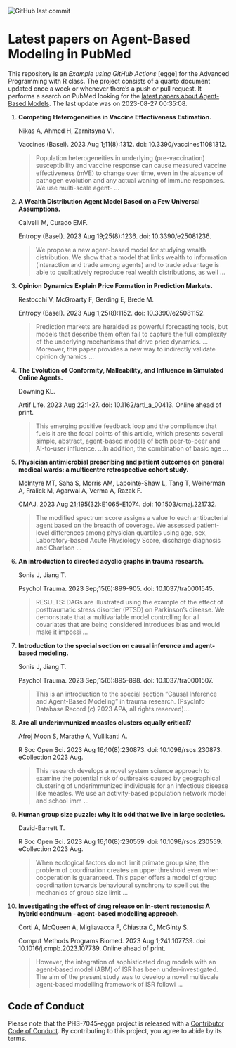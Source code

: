 ![GitHub last
commit](https://img.shields.io/github/last-commit/UofUEpiBio/PHS-7045-egga.png)

# Latest papers on Agent-Based Modeling in PubMed

This repository is an *Example using GitHub Actions* \[egge\] for the
Advanced Programming with R class. The project consists of a quarto
document updated once a week or whenever there’s a push or pull request.
It performs a search on PubMed looking for the <a
href="https://pubmed.ncbi.nlm.nih.gov/?term=agent-based+model&amp;sort=date"
target="_blank">latest papers about Agent-Based Models</a>. The last
update was on 2023-08-27 00:35:08.

<div class="cell">

</div>

1.  **Competing Heterogeneities in Vaccine Effectiveness Estimation.**

    Nikas A, Ahmed H, Zarnitsyna VI.

    Vaccines (Basel). 2023 Aug 1;11(8):1312. doi:
    10.3390/vaccines11081312.

    > Population heterogeneities in underlying (pre-vaccination)
    > susceptibility and vaccine response can cause measured vaccine
    > effectiveness (mVE) to change over time, even in the absence of
    > pathogen evolution and any actual waning of immune responses. We
    > use multi-scale agent- …

2.  **A Wealth Distribution Agent Model Based on a Few Universal
    Assumptions.**

    Calvelli M, Curado EMF.

    Entropy (Basel). 2023 Aug 19;25(8):1236. doi: 10.3390/e25081236.

    > We propose a new agent-based model for studying wealth
    > distribution. We show that a model that links wealth to
    > information (interaction and trade among agents) and to trade
    > advantage is able to qualitatively reproduce real wealth
    > distributions, as well …

3.  **Opinion Dynamics Explain Price Formation in Prediction Markets.**

    Restocchi V, McGroarty F, Gerding E, Brede M.

    Entropy (Basel). 2023 Aug 1;25(8):1152. doi: 10.3390/e25081152.

    > Prediction markets are heralded as powerful forecasting tools, but
    > models that describe them often fail to capture the full
    > complexity of the underlying mechanisms that drive price dynamics.
    > …Moreover, this paper provides a new way to indirectly validate
    > opinion dynamics …

4.  **The Evolution of Conformity, Malleability, and Influence in
    Simulated Online Agents.**

    Downing KL.

    Artif Life. 2023 Aug 22:1-27. doi: 10.1162/artl_a\_00413. Online
    ahead of print.

    > This emerging positive feedback loop and the compliance that fuels
    > it are the focal points of this article, which presents several
    > simple, abstract, agent-based models of both peer-to-peer and
    > AI-to-user influence. …In addition, the combination of basic age …

5.  **Physician antimicrobial prescribing and patient outcomes on
    general medical wards: a multicentre retrospective cohort study.**

    McIntyre MT, Saha S, Morris AM, Lapointe-Shaw L, Tang T, Weinerman
    A, Fralick M, Agarwal A, Verma A, Razak F.

    CMAJ. 2023 Aug 21;195(32):E1065-E1074. doi: 10.1503/cmaj.221732.

    > The modified spectrum score assigns a value to each antibacterial
    > agent based on the breadth of coverage. We assessed patient-level
    > differences among physician quartiles using age, sex,
    > Laboratory-based Acute Physiology Score, discharge diagnosis and
    > Charlson …

6.  **An introduction to directed acyclic graphs in trauma research.**

    Sonis J, Jiang T.

    Psychol Trauma. 2023 Sep;15(6):899-905. doi: 10.1037/tra0001545.

    > RESULTS: DAGs are illustrated using the example of the effect of
    > posttraumatic stress disorder (PTSD) on Parkinson’s disease. We
    > demonstrate that a multivariable model controlling for all
    > covariates that are being considered introduces bias and would
    > make it impossi …

7.  **Introduction to the special section on causal inference and
    agent-based modeling.**

    Sonis J, Jiang T.

    Psychol Trauma. 2023 Sep;15(6):895-898. doi: 10.1037/tra0001507.

    > This is an introduction to the special section “Causal Inference
    > and Agent-Based Modeling” in trauma research. (PsycInfo Database
    > Record (c) 2023 APA, all rights reserved)….

8.  **Are all underimmunized measles clusters equally critical?**

    Afroj Moon S, Marathe A, Vullikanti A.

    R Soc Open Sci. 2023 Aug 16;10(8):230873. doi: 10.1098/rsos.230873.
    eCollection 2023 Aug.

    > This research develops a novel system science approach to examine
    > the potential risk of outbreaks caused by geographical clustering
    > of underimmunized individuals for an infectious disease like
    > measles. We use an activity-based population network model and
    > school imm …

9.  **Human group size puzzle: why it is odd that we live in large
    societies.**

    David-Barrett T.

    R Soc Open Sci. 2023 Aug 16;10(8):230559. doi: 10.1098/rsos.230559.
    eCollection 2023 Aug.

    > When ecological factors do not limit primate group size, the
    > problem of coordination creates an upper threshold even when
    > cooperation is guaranteed. This paper offers a model of group
    > coordination towards behavioural synchrony to spell out the
    > mechanics of group size limit …

10. **Investigating the effect of drug release on in-stent restenosis: A
    hybrid continuum - agent-based modelling approach.**

    Corti A, McQueen A, Migliavacca F, Chiastra C, McGinty S.

    Comput Methods Programs Biomed. 2023 Aug 1;241:107739. doi:
    10.1016/j.cmpb.2023.107739. Online ahead of print.

    > However, the integration of sophisticated drug models with an
    > agent-based model (ABM) of ISR has been under-investigated. The
    > aim of the present study was to develop a novel multiscale
    > agent-based modelling framework of ISR followi …

## Code of Conduct

Please note that the PHS-7045-egga project is released with a
[Contributor Code of
Conduct](https://contributor-covenant.org/version/2/1/CODE_OF_CONDUCT.html).
By contributing to this project, you agree to abide by its terms.
